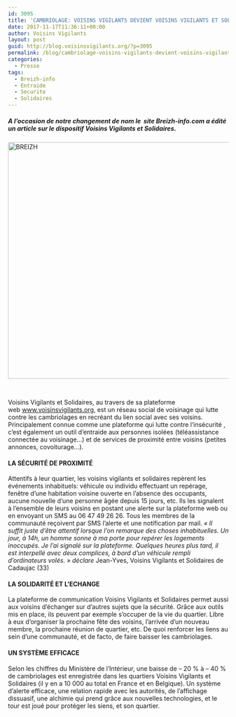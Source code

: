 ```yaml
---
id: 3095
title: 'CAMBRIOLAGE: VOISINS VIGILANTS DEVIENT VOISINS VIGILANTS ET SOLIDAIRES'
date: 2017-11-17T11:36:11+00:00
author: Voisins Vigilants
layout: post
guid: http://blog.voisinsvigilants.org/?p=3095
permalink: /blog/cambriolage-voisins-vigilants-devient-voisins-vigilants-solidaires/
categories:
  - Presse
tags:
  - Breizh-info
  - Entraide
  - Securite
  - Solidaires
---
```

##### A l&rsquo;occasion de notre changement de nom le  site Breizh-info.com a édité un article sur le dispositif Voisins Vigilants et Solidaires.

[<img class="aligncenter size-full wp-image-1645" src="http://blog.voisinsvigilants.org/presse/wp-content/uploads/sites/5/2017/11/BREIZH.jpg" alt="BREIZH" width="810" height="540" />](http://blog.voisinsvigilants.org/presse/wp-content/uploads/sites/5/2017/11/BREIZH.jpg)

&nbsp;

Voisins Vigilants et Solidaires, au travers de sa plateforme web <a href="http://www.voisinsvigilants.org/" target="_blank" data-wpel-link="external">www.voisinsvigilants.org</a>, est un réseau social de voisinage qui lutte contre les cambriolages en recréant du lien social avec ses voisins. Principalement connue comme une plateforme qui lutte contre l’insécurité , c’est également un outil d’entraide aux personnes isolées (téléassistance connectée au voisinage…) et de services de proximité entre voisins (petites annonces, covoiturage…).

#### 

#### LA SÉCURITÉ DE PROXIMITÉ

Attentifs à leur quartier, les voisins vigilants et solidaires repèrent les événements inhabituels: véhicule ou individu effectuant un repérage, fenêtre d’une habitation voisine ouverte en l’absence des occupants, aucune nouvelle d’une personne âgée depuis 15 jours, etc. Ils les signalent à l’ensemble de leurs voisins en postant une alerte sur la plateforme web ou en envoyant un SMS au 06 47 49 26 26. Tous les membres de la communauté reçoivent par SMS l’alerte et une notification par mail. _« Il suffit juste d’être attentif lorsque l’on remarque des choses inhabituelles. Un jour, à 14h, un homme sonne à ma porte pour repérer les logements inoccupés. Je l’ai signalé sur la plateforme. Quelques heures plus tard, il est interpellé avec deux complices, à bord d’un véhicule rempli d’ordinateurs volés. » déclare_ Jean-Yves, Voisins Vigilants et Solidaires de Cadaujac (33)

#### LA SOLIDARITÉ ET L&rsquo;ECHANGE

La plateforme de communication Voisins Vigilants et Solidaires permet aussi aux voisins d’échanger sur d’autres sujets que la sécurité. Grâce aux outils mis en place, ils peuvent par exemple s’occuper de la vie du quartier. Libre à eux d’organiser la prochaine fête des voisins, l’arrivée d’un nouveau membre, la prochaine réunion de quartier, etc. De quoi renforcer les liens au sein d’une communauté, et de facto, de faire baisser les cambriolages.

#### UN SYSTÈME EFFICACE

Selon les chiffres du Ministère de l’Intérieur, une baisse de – 20 % à – 40 % de cambriolages est enregistrée dans les quartiers Voisins Vigilants et Solidaires (il y en a 10 000 au total en France et en Belgique). Un système d’alerte efficace, une relation rapide avec les autorités, de l’affichage dissuasif, une alchimie qui prend grâce aux nouvelles technologies, et le tour est joué pour protéger les siens, et son quartier.
